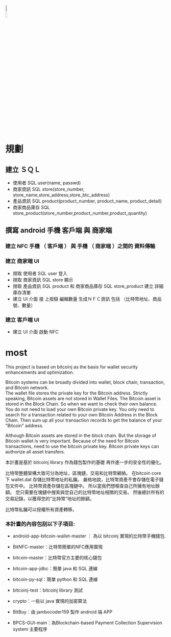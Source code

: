 <img src="https://raw.githubusercontent.com/PW-Chen/most/master/image/Bitcoin_Logo.png?token=AVzoQns6go-OTbnwDE95x-tGhanEvABAks5Y33SVwA%3D%3D" width="10%" height="10%">     

# 規劃
## 建立 ＳＱＬ
* 使用者 SQL user(name, passwd)
* 商家資訊 SQL store(store_number, store_name,store_address,store_btc_address)
* 產品資訊 SQL product(product_number, product_name, product_detail)
* 商家商品庫存 SQL store_product(store_number,product_number,product_quantity)

## 撰寫 android 手機 客戶端 與  商家端
### 建立 NFC 手機 （ 客戶端 ） 與 手機 （ 商家端 ）之間的 資料傳輸
### 建立 商家端 UI
* 撈取 使用者 SQL user 登入
* 撈取 商家資訊 SQL store 顯示
* 撈取 產品資訊 SQL product 和 商家商品庫存 SQL store_product 建立 詳細庫存清單
* 建立 UI 介面  接 上按鈕 編輯數量  生成ＮＦＣ資訊 包括 （比特幣地址、商品號、數量）

### 建立 客戶端 UI
* 建立 UI 介面  啟動 NFC     

# most
This project is based on bitcoinj as the basis for wallet security enhancements and optimization.

Bitcoin systems can be broadly divided into wallet, block chain, transaction, and Bitcoin network. 	
The wallet file stores the private key for the Bitcoin address. Strictly speaking, Bitcoin assets are not stored in Wallet Files. The Bitcoin asset is stored in the Block Chain. So when we want to check their own balance. You do not need to load your own Bitcoin private key. You only need to search for a transaction related to your own Bitcoin Address in the Block Chain. Then sum up all your transaction records to get the balance of your "Bitcoin" address.

Although Bitcoin assets are stored in the block chain. But the storage of Bitcoin wallet is very important. Because of the need for Bitcoin transactions, need to use the bitcoin private key. Bitcoin private keys can authorize all asset transfers.

本計畫是基於 bitcoinj library 作為錢包製作的基礎 再作進一步的安全性的優化。

比特幣整體架構大致可分為地址，區塊鏈，交易和比特幣網絡。
在bitcoin core 下 wallet.dat 存儲比特幣地址的私鑰。 嚴格地說，比特幣資產不會存儲在電子錢包文件中。 比特幣資產存儲在區塊鏈中。 所以當我們想檢查自己所擁有地址餘額。  您只需要在塊鏈中搜索與您自己的比特幣地址相關的交易。 然後總計所有的交易記錄，以獲得您的“比特幣”地址的餘額。

比特幣私鑰可以授權所有資產轉移。



### 本計畫的內容包刮以下子項目:

 * android-app-bitcoin-wallet-master ： 為以 bitcoinj 實現的比特幣手機錢包.

 * BitNFC-master：比特幣簡單的NFC應用實現

 * bitcoin-master：比特幣官方主要的核心錢包

 * bitcoin-app-jdbc：簡單 java 和 SQL 連線

 * bitcoin-py-sql：簡單 python 和 SQL 連線

 * bitcoinj-test：bitcoinj library 測試

 * crypto：一些以 java 實現的加密算法

 * BitBuy：由 jambocoder159 製作 android 端 APP

 * BPCS-GUI-main：為Blockchain-based Payment Collection Supervision system 主要程序
